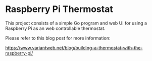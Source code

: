 # Raspberry Pi Thermostat

This project consists of a simple Go program and web UI for using a Raspberry Pi as an web controllable thermostat.

Please refer to this blog post for more information:

https://www.variantweb.net/blog/building-a-thermostat-with-the-raspberry-pi/
